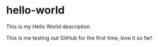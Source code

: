 # hello-world
This is my Hello World description


This is me testing out GitHub for the first time, love it so far!
